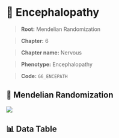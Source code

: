 # 🧪 Encephalopathy

> **Root:** Mendelian Randomization

> **Chapter:** 6  

> **Chapter name:** Nervous

> **Phenotype:** Encephalopathy  

> **Code:** `G6_ENCEPATH`

## 🧬 Mendelian Randomization  

<img src="/MR/Figures/Forward/G6_ENCEPATH.png"/>

## 📊 Data Table

<CsvTableMRF src="/MR/Data/Forward/G6_ENCEPATH.csv"/>
